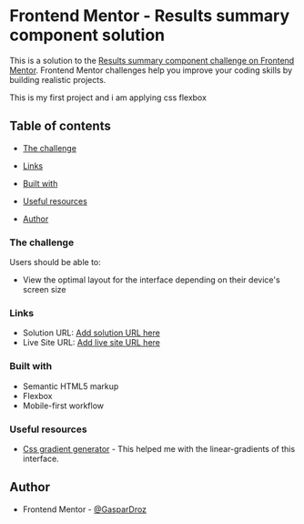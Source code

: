 # Frontend Mentor - Results summary component solution

This is a solution to the [Results summary component challenge on Frontend Mentor](https://www.frontendmentor.io/challenges/results-summary-component-CE_K6s0maV). Frontend Mentor challenges help you improve your coding skills by building realistic projects. 


This is my first project and i am applying css flexbox
## Table of contents
  - [The challenge](#the-challenge)

  - [Links](#links)
  - [Built with](#built-with)
  - [Useful resources](#useful-resources)
- [Author](#author)


### The challenge

Users should be able to:

- View the optimal layout for the interface depending on their device's screen size


### Links

- Solution URL: [Add solution URL here](https://your-solution-url.com)
- Live Site URL: [Add live site URL here](https://your-live-site-url.com)

### Built with

- Semantic HTML5 markup
- Flexbox
- Mobile-first workflow

### Useful resources

- [Css gradient generator](https://cssgradient.io) - This helped me with the linear-gradients of this interface.


## Author

- Frontend Mentor - [@GasparDroz](https://www.frontendmentor.io/profile/GasparDroz)

